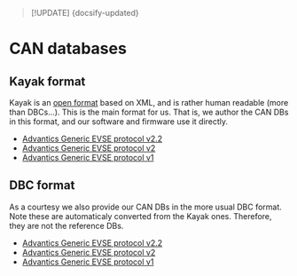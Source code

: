 > [!UPDATE] {docsify-updated}
# CAN databases

## Kayak format

Kayak is an [open format](https://github.com/julietkilo/kcd) based on XML, and is rather human
readable (more than DBCs...). This is the main format for us. That is, we author the CAN DBs in this
format, and our software and firmware use it directly.

- [Advantics Generic EVSE protocol v2.2](charge-controllers/secc_generic/Advantics_Generic_EVSE_protocol_v2.2.kcd ':ignore')
- [Advantics Generic EVSE protocol v2](charge-controllers/secc_generic/Advantics_Generic_EVSE_protocol_v2.kcd ':ignore')
- [Advantics Generic EVSE protocol v1](charge-controllers/secc_generic/Advantics_Generic_EVSE_protocol_v1.kcd ':ignore')

## DBC format

As a courtesy we also provide our CAN DBs in the more usual DBC format. Note these are automaticaly
converted from the Kayak ones. Therefore, they are not the reference DBs.

- [Advantics Generic EVSE protocol v2.2](charge-controllers/secc_generic/Advantics_Generic_EVSE_protocol_v2.2.dbc ':ignore')
- [Advantics Generic EVSE protocol v2](charge-controllers/secc_generic/Advantics_Generic_EVSE_protocol_v2.dbc ':ignore')
- [Advantics Generic EVSE protocol v1](charge-controllers/secc_generic/Advantics_Generic_EVSE_protocol_v1.dbc ':ignore')
